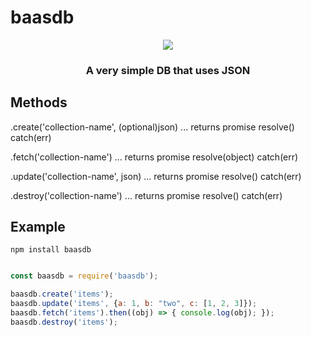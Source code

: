 # baasdb
<p align="middle"><img src="https://farm8.staticflickr.com/7158/6506504319_26600f4d09_b.jpg">
<h3 align="middle">A very simple DB that uses JSON</h3>

## Methods

.create('collection-name', (optional)json) ... returns promise resolve() catch(err)

.fetch('collection-name') ... returns promise resolve(object) catch(err)

.update('collection-name', json) ... returns promise resolve() catch(err)

.destroy('collection-name') ... returns promise resolve() catch(err)

## Example

```
npm install baasdb
```


```js

const baasdb = require('baasdb');

baasdb.create('items');
baasdb.update('items', {a: 1, b: "two", c: [1, 2, 3]});
baasdb.fetch('items').then((obj) => { console.log(obj); });
baasdb.destroy('items');

```
